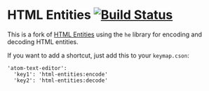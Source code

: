 # HTML Entities [![Build Status](https://travis-ci.org/tomcardoso/atom-html-entitize.svg?branch=master)](https://travis-ci.org/tomcardoso/atom-html-entitize)

This is a fork of [HTML Entities](https://github.com/AbeEstrada/atom-html-entities) using the `he` library for encoding and decoding HTML entities.

If you want to add a shortcut, just add this to your `keymap.cson`:

```
'atom-text-editor':
  'key1': 'html-entities:encode'
  'key2': 'html-entities:decode'
```
